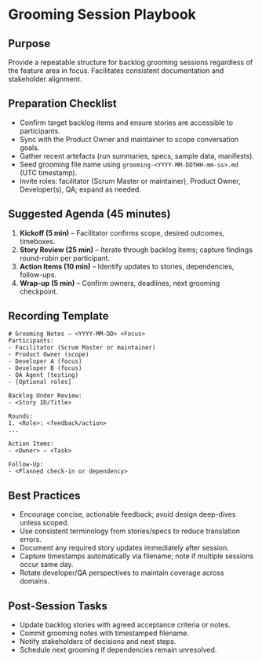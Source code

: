 # Grooming Session Playbook

## Purpose
Provide a repeatable structure for backlog grooming sessions regardless of the feature area in focus. Facilitates consistent documentation and stakeholder alignment.

## Preparation Checklist
- Confirm target backlog items and ensure stories are accessible to participants.
- Sync with the Product Owner and maintainer to scope conversation goals.
- Gather recent artefacts (run summaries, specs, sample data, manifests).
- Seed grooming file name using `grooming-<YYYY-MM-DDTHH-mm-ss>.md` (UTC timestamp).
- Invite roles: facilitator (Scrum Master or maintainer), Product Owner, Developer(s), QA; expand as needed.

## Suggested Agenda (45 minutes)
1. **Kickoff (5 min)** – Facilitator confirms scope, desired outcomes, timeboxes.
2. **Story Review (25 min)** – Iterate through backlog items; capture findings round-robin per participant.
3. **Action Items (10 min)** – Identify updates to stories, dependencies, follow-ups.
4. **Wrap-up (5 min)** – Confirm owners, deadlines, next grooming checkpoint.

## Recording Template
```
# Grooming Notes — <YYYY-MM-DD> <Focus>
Participants:
- Facilitator (Scrum Master or maintainer)
- Product Owner (scope)
- Developer A (focus)
- Developer B (focus)
- QA Agent (testing)
- [Optional roles]

Backlog Under Review:
- <Story ID/Title>

Rounds:
1. <Role>: <feedback/action>
...

Action Items:
- <Owner> – <Task>

Follow-Up:
- <Planned check-in or dependency>
```

## Best Practices
- Encourage concise, actionable feedback; avoid design deep-dives unless scoped.
- Use consistent terminology from stories/specs to reduce translation errors.
- Document any required story updates immediately after session.
- Capture timestamps automatically via filename; note if multiple sessions occur same day.
- Rotate developer/QA perspectives to maintain coverage across domains.

## Post-Session Tasks
- Update backlog stories with agreed acceptance criteria or notes.
- Commit grooming notes with timestamped filename.
- Notify stakeholders of decisions and next steps.
- Schedule next grooming if dependencies remain unresolved.

